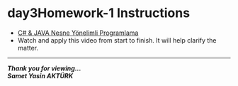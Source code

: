 # day3Homework-1 Instructions

* <a href="https://www.youtube.com/watch?v=H3QOQRh8cgk&list=PLqG356ExoxZWfcrBP53Njxir4a-OgqRki&index=2" src="link">C# & JAVA Nesne Yönelimli Programlama</a> 
* Watch and apply this video from start to finish. It will help clarify the matter.

---
<b><em>Thank you for viewing... <br>
Samet Yasin AKTÜRK </em></b>